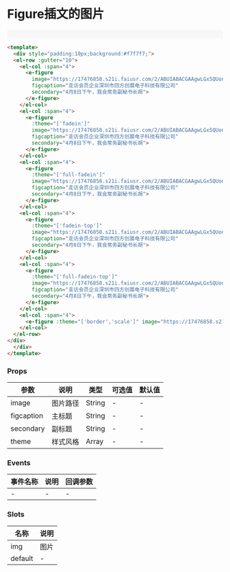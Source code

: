 # Figure插文的图片
<div style="padding:10px;background:#f7f7f7;">
  <el-row :gutter="10">
    <el-col :span="4">
      <e-figure
        image="https://17476858.s21i.faiusr.com/2/ABUIABACGAAgwLGx5QUonqDBhgYwwB840Bc!600x600.jpg"
        figcaption="走访会员企业深圳市四方创展电子科技有限公司"
        secondary="4月8日下午，我会常务副秘书长胡">
      </e-figure>
    </el-col>
    <el-col :span="4">
      <e-figure
        :theme="['fadein']"
        image="https://17476858.s21i.faiusr.com/2/ABUIABACGAAgwLGx5QUonqDBhgYwwB840Bc!600x600.jpg"
        figcaption="走访会员企业深圳市四方创展电子科技有限公司"
        secondary="4月8日下午，我会常务副秘书长胡">
      </e-figure>
    </el-col>
    <el-col :span="4">
      <e-figure
        :theme="['full-fadein']"
        image="https://17476858.s21i.faiusr.com/2/ABUIABACGAAgwLGx5QUonqDBhgYwwB840Bc!600x600.jpg"
        figcaption="走访会员企业深圳市四方创展电子科技有限公司"
        secondary="4月8日下午，我会常务副秘书长胡">
      </e-figure>
    </el-col>
    <el-col :span="4">
      <e-figure
        :theme="['fadein-top']"
        image="https://17476858.s21i.faiusr.com/2/ABUIABACGAAgwLGx5QUonqDBhgYwwB840Bc!600x600.jpg"
        figcaption="走访会员企业深圳市四方创展电子科技有限公司"
        secondary="4月8日下午，我会常务副秘书长胡">
      </e-figure>
    </el-col>
    <el-col :span="4">
      <e-figure
        :theme="['full-fadein-top']"
        image="https://17476858.s21i.faiusr.com/2/ABUIABACGAAgwLGx5QUonqDBhgYwwB840Bc!600x600.jpg"
        figcaption="走访会员企业深圳市四方创展电子科技有限公司"
        secondary="4月8日下午，我会常务副秘书长胡">
      </e-figure>
    </el-col>
    <el-col :span="4">
      <e-figure :theme="['border','scale']" image="https://17476858.s21i.faiusr.com/4/ABUIABAEGAAg4tKM4QUowcylyQMwwAM4qgI!300x300.png"></e-figure>
    </el-col>
  </el-row>
</div>

```html
<template>
  <div style="padding:10px;background:#f7f7f7;">
  <el-row :gutter="10">
    <el-col :span="4">
      <e-figure
        image="https://17476858.s21i.faiusr.com/2/ABUIABACGAAgwLGx5QUonqDBhgYwwB840Bc!600x600.jpg"
        figcaption="走访会员企业深圳市四方创展电子科技有限公司"
        secondary="4月8日下午，我会常务副秘书长胡">
      </e-figure>
    </el-col>
    <el-col :span="4">
      <e-figure
        :theme="['fadein']"
        image="https://17476858.s21i.faiusr.com/2/ABUIABACGAAgwLGx5QUonqDBhgYwwB840Bc!600x600.jpg"
        figcaption="走访会员企业深圳市四方创展电子科技有限公司"
        secondary="4月8日下午，我会常务副秘书长胡">
      </e-figure>
    </el-col>
    <el-col :span="4">
      <e-figure
        :theme="['full-fadein']"
        image="https://17476858.s21i.faiusr.com/2/ABUIABACGAAgwLGx5QUonqDBhgYwwB840Bc!600x600.jpg"
        figcaption="走访会员企业深圳市四方创展电子科技有限公司"
        secondary="4月8日下午，我会常务副秘书长胡">
      </e-figure>
    </el-col>
    <el-col :span="4">
      <e-figure
        :theme="['fadein-top']"
        image="https://17476858.s21i.faiusr.com/2/ABUIABACGAAgwLGx5QUonqDBhgYwwB840Bc!600x600.jpg"
        figcaption="走访会员企业深圳市四方创展电子科技有限公司"
        secondary="4月8日下午，我会常务副秘书长胡">
      </e-figure>
    </el-col>
    <el-col :span="4">
      <e-figure
        :theme="['full-fadein-top']"
        image="https://17476858.s21i.faiusr.com/2/ABUIABACGAAgwLGx5QUonqDBhgYwwB840Bc!600x600.jpg"
        figcaption="走访会员企业深圳市四方创展电子科技有限公司"
        secondary="4月8日下午，我会常务副秘书长胡">
      </e-figure>
    </el-col>
    <el-col :span="4">
      <e-figure :theme="['border','scale']" image="https://17476858.s21i.faiusr.com/4/ABUIABAEGAAg4tKM4QUowcylyQMwwAM4qgI!300x300.png"></e-figure>
    </el-col>
  </el-row>
</div>
  </div>
</template>
```

### Props
| 参数      | 说明    | 类型      | 可选值       | 默认值   |
|---------- |-------- |---------- |------------- |--------- |
| image     |  图片路径  | String  |   -       |    -    |
| figcaption    |  主标题  | String  |   -       |    -    |
| secondary     |  副标题  | String  |   -       |    -    |
| theme     |  样式风格  | Array  |   -       |    -    |

### Events
| 事件名称 | 说明 | 回调参数 |
|---------|--------|---------|
| - | - | - |

### Slots
| 名称 | 说明 | 
|---------|--------|
| img | 图片 |
| default | - |
